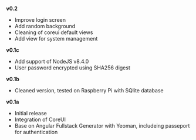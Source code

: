 **v0.2**
- Improve login screen
- Add random background
- Cleaning of coreui default views
- Add view for system management

**v0.1c**
- Add support of NodeJS v8.4.0
- User password encrypted using SHA256 digest

**v0.1b**
- Cleaned version, tested on Raspberry Pi with SQlite database

**v0.1a**
- Initial release
- Integration of CoreUI
- Base on Angular Fullstack Generator with Yeoman, includeing passeport for authentication
